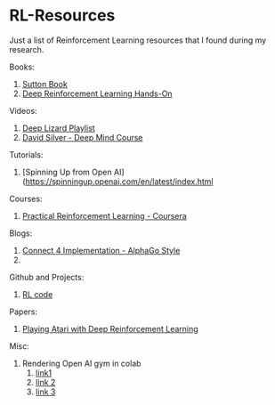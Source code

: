 # RL-Resources
Just a list of Reinforcement Learning resources that I found during my research. 

Books:

1. [Sutton Book](https://web.stanford.edu/class/psych209/Readings/SuttonBartoIPRLBook2ndEd.pdf)
2. [Deep Reinforcement Learning Hands-On](https://www.packtpub.com/in/data/deep-reinforcement-learning-hands-on-second-edition)
 
Videos:
1. [Deep Lizard Playlist](https://www.youtube.com/playli[st?list=PLZbbT5o_s2xoWNVdDudn51XM8lOuZ_Njv)
2. [David Silver - Deep Mind Course](https://www.youtube.com/playlist?list=PLqYmG7hTraZDM-OYHWgPebj2MfCFzFObQ)

Tutorials:
1. [Spinning Up from Open AI](https://spinningup.openai.com/en/latest/index.html

Courses:
1. [Practical Reinforcement Learning - Coursera](https://www.coursera.org/learn/practical-rl)

Blogs:
1. [Connect 4 Implementation - AlphaGo Style](https://towardsdatascience.com/from-scratch-implementation-of-alphazero-for-connect4-f73d4554002a)
2. 

Github and Projects:
1. [RL code](https://github.com/rlcode/reinforcement-learning)

Papers:
1. [Playing Atari with Deep Reinforcement Learning](https://arxiv.org/pdf/1312.5602.pdf)

Misc:
1. Rendering Open AI gym in colab
   1. [link1](https://colab.research.google.com/drive/17RA_79Nh0VSxd6hzQd7h2RnNFLSlmYkh#scrollTo=uwRJBk_kxBnI)
   2. [link 2](https://colab.research.google.com/drive/12osEZByXOlGy8J-MSpkl3faObhzPGIrB#scrollTo=r5UoXTZPNdFE&forceEdit=true&sandboxMode=true)
   3. [link 3](https://star-ai.github.io/Rendering-OpenAi-Gym-in-Colaboratory/)
